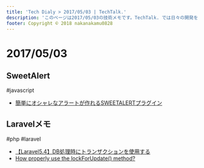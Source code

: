 ```yaml
---
title: 'Tech Dialy > 2017/05/03 | TechTalk.'
description: 'このページは2017/05/03の技術メモです。TechTalk. では日々の開発を個人メモとして残しています。将来に向けて技術ノウハウを蓄積することを目的とします。'
footer: Copyright © 2018 nakanakamu0828
---
```

# 2017/05/03
## SweetAlert
#javascript
* [簡単にオシャレなアラートが作れるSWEETALERTプラグイン](http://plugmin.co/373/)

## Laravelメモ
#php #laravel

* [【Laravel5.4】DB処理時にトランザクションを使用する](https://qiita.com/sola-msr/items/29c2bb039116dfee0834)
* [How properly use the lockForUpdate() method?](https://laracasts.com/discuss/channels/general-discussion/how-properly-use-the-lockforupdate-method)